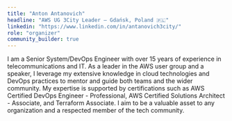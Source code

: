 ```yaml
---
title: "Anton Antanovich"
headline: "AWS UG 3City Leader — Gdańsk, Poland 🇵🇱"
linkedin: "https://www.linkedin.com/in/antanovich3city/"
role: "organizer"
community_builder: true
---
```


I am a Senior System/DevOps Engineer with over 15 years of experience in telecommunications and IT. As a leader in the AWS user group and a speaker, I leverage my extensive knowledge in cloud technologies and DevOps practices to mentor and guide both teams and the wider community. My expertise is supported by certifications such as AWS Certified DevOps Engineer - Professional, AWS Certified Solutions Architect - Associate, and Terraform Associate. I aim to be a valuable asset to any organization and a respected member of the tech community.